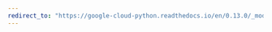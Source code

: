 ```yaml
---
redirect_to: "https://google-cloud-python.readthedocs.io/en/0.13.0/_modules/gcloud/datastore/batch.html"
---
```

